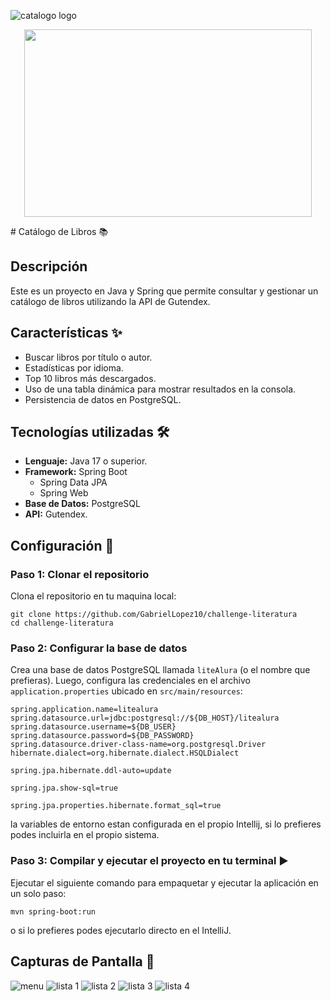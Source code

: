 ![catalogo logo](https://res.cloudinary.com/dfzw74nlk/image/upload/v1732840509/oy6q4bxcy8gwentsyyty.png)
<p align="center">
  <img width="460" height="300" src="https://picsum.photos/460/30](https://res.cloudinary.com/dfzw74nlk/image/upload/v1732840509/oy6q4bxcy8gwentsyyty.png">
</p>
# Catálogo de Libros 📚


## Descripción
Este es un proyecto en Java y Spring que permite consultar y gestionar un catálogo de libros
utilizando la API de Gutendex.

## Características ✨
- Buscar libros por título o autor.
- Estadísticas por idioma.
- Top 10 libros más descargados.
- Uso de una tabla dinámica para mostrar resultados en la consola.
- Persistencia de datos en PostgreSQL.

## Tecnologías utilizadas 🛠️
- **Lenguaje:** Java 17 o superior.
- **Framework:** Spring Boot
  - Spring Data JPA
  - Spring Web
- **Base de Datos:** PostgreSQL
- **API:** Gutendex.

## Configuración 🚀

### Paso 1: Clonar el repositorio

Clona el repositorio en tu maquina local:

```
git clone https://github.com/GabrielLopez10/challenge-literatura
cd challenge-literatura
```

### Paso 2: Configurar la base de datos

Crea una base de datos PostgreSQL llamada `liteAlura` (o el nombre que prefieras). 
Luego, configura las credenciales en el archivo `application.properties` ubicado en `src/main/resources`:

```
spring.application.name=litealura
spring.datasource.url=jdbc:postgresql://${DB_HOST}/litealura
spring.datasource.username=${DB_USER}
spring.datasource.password=${DB_PASSWORD}
spring.datasource.driver-class-name=org.postgresql.Driver
hibernate.dialect=org.hibernate.dialect.HSQLDialect

spring.jpa.hibernate.ddl-auto=update

spring.jpa.show-sql=true

spring.jpa.properties.hibernate.format_sql=true
```
la variables de entorno estan configurada en el propio Intellij, si lo prefieres podes incluirla
en el propio sistema.

### Paso 3: Compilar y ejecutar el proyecto en tu terminal ▶️

Ejecutar el siguiente comando para empaquetar y ejecutar la aplicación en un solo paso:

```
mvn spring-boot:run
```

o si lo prefieres podes ejecutarlo directo en el IntelliJ.

## Capturas de Pantalla 📸
![menu](https://res.cloudinary.com/dfzw74nlk/image/upload/v1732844109/catalogo%20de%20libros%20screenshots/s03dxmmuq3dbsb12ruwf.png)
![lista 1](https://res.cloudinary.com/dfzw74nlk/image/upload/v1732844109/catalogo%20de%20libros%20screenshots/j7p4fi3dhimbjwqnde4l.png)
![lista 2](https://res.cloudinary.com/dfzw74nlk/image/upload/v1732844109/catalogo%20de%20libros%20screenshots/bc5bzfp8hlyw9fsbtwpe.png)
![lista 3](https://res.cloudinary.com/dfzw74nlk/image/upload/v1732844109/catalogo%20de%20libros%20screenshots/xxgtz5dsm4pu3oerasun.png)
![lista 4](https://res.cloudinary.com/dfzw74nlk/image/upload/v1732844109/catalogo%20de%20libros%20screenshots/zf5ljf6yniwztktvfhir.png)
